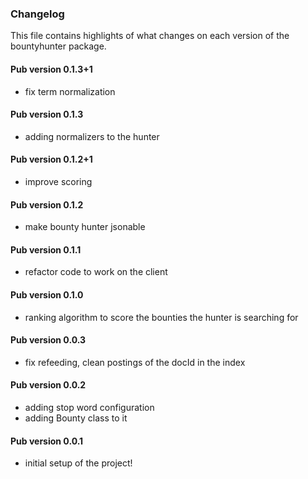 ### Changelog ###

This file contains highlights of what changes on each version of the bountyhunter package.

#### Pub version 0.1.3+1 ####

- fix term normalization

#### Pub version 0.1.3 ####

- adding normalizers to the hunter

#### Pub version 0.1.2+1 ####

- improve scoring

#### Pub version 0.1.2 ####

- make bounty hunter jsonable

#### Pub version 0.1.1 ####

- refactor code to work on the client

#### Pub version 0.1.0 ####

- ranking algorithm to score the bounties the hunter is searching for

#### Pub version 0.0.3 ####

- fix refeeding, clean postings of the docId in the index

#### Pub version 0.0.2 ####

- adding stop word configuration
- adding Bounty class to it

#### Pub version 0.0.1 ####

- initial setup of the project!